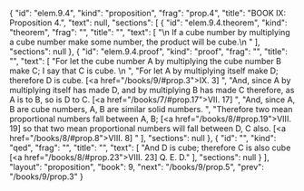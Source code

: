 {
  "id": "elem.9.4",
  "kind": "proposition",
  "frag": "prop.4",
  "title": "BOOK IX: Proposition 4.",
  "text": null,
  "sections": [
    {
      "id": "elem.9.4.theorem",
      "kind": "theorem",
      "frag": "",
      "title": "",
      "text": [
        "\n       If a cube number by multiplying a cube number make some number, the product will be cube.\n      "
      ],
      "sections": null
    },
    {
      "id": "elem.9.4.proof",
      "kind": "proof",
      "frag": "",
      "title": "",
      "text": [
        "For let the cube number A by multiplying the cube number B make C; I say that C is cube. \n      ",
        "For let A by multiplying itself make D; therefore D is cube. [<a href=\"/books/9/#prop.3\">IX. 3</a>] ",
        "And, since A by multiplying itself has made D, and by multiplying B has made C therefore, as A is to B, so is D to C. [<a href=\"/books/7/#prop.17\">VII. 17</a>] ",
        "And, since A, B are cube numbers, A, B are similar solid numbers. ",
        "Therefore two mean proportional numbers fall between A, B; [<a href=\"/books/8/#prop.19\">VIII. 19</a>] so that two mean proportional numbers will fall between D, C also. [<a href=\"/books/8/#prop.8\">VIII. 8</a>] "
      ],
      "sections": null
    },
    {
      "id": "",
      "kind": "qed",
      "frag": "",
      "title": "",
      "text": [
        "And D is cube; therefore C is also cube [<a href=\"/books/8/#prop.23\">VIII. 23</a>] Q. E. D."
      ],
      "sections": null
    }
  ],
  "layout": "proposition",
  "book": 9,
  "next": "/books/9/prop.5",
  "prev": "/books/9/prop.3"
}
